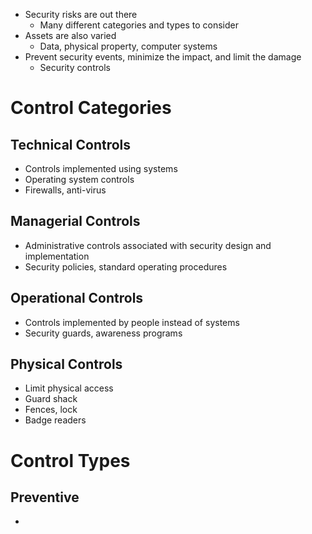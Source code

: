 - Security risks are out there
	- Many different categories and types to consider
- Assets are also varied
	- Data, physical property, computer systems
- Prevent security events, minimize the impact, and limit the damage
	- Security controls
# Control Categories
## Technical Controls
- Controls implemented using systems
- Operating system controls
- Firewalls, anti-virus 
## Managerial Controls
- Administrative controls associated with security design and implementation
- Security policies, standard operating procedures
## Operational Controls
- Controls implemented by people instead of systems
- Security guards, awareness programs
## Physical Controls
- Limit physical access
- Guard shack
- Fences, lock
- Badge readers 
# Control Types
## Preventive
- 